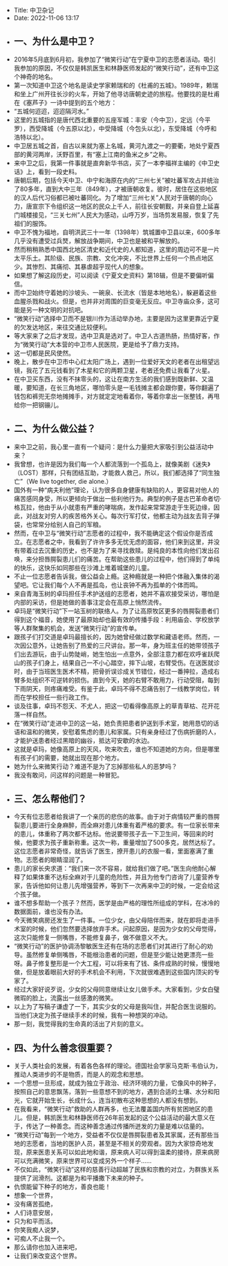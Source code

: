 - Title: 中卫杂记
- Date: 2022-11-06 13:17
- ## 一、为什么是中卫？
- 2016年5月底到6月初，我参加了“微笑行动”在宁夏中卫的志愿者活动。吸引我参加的原因，不仅仅是韩凯医生和林静医师发起的“微笑行动”，还有中卫这个神奇的地名。
- 第一次知道中卫这个地名是读史学家赖瑞和的《杜甫的五城》。1989年，赖瑞和坐上广州开往长沙的火车，开始了他寻访唐朝史迹的旅程。他要找的是杜甫在《塞芦子》一诗中提到的五个地方：
- “五城何迢迢，迢迢隔河水。”
- 这里的五城指的是唐代西北重要的五座军城：丰安（今中卫），定远（今平罗），西受降城（今五原以北），中受降城（今包头以北），东受降城（今呼和浩特以北）。
- 中卫居五城之首，自古以来就为塞上名城，黄河九渡之一的要衢，地处宁夏西部的黄河两岸，沃野百里，有“塞上江南的鱼米之乡”之称。
- 来中卫之后，我第一件事就是直奔新华书店，买了一本李福祥主编的《中卫史话》上，看到一段史料。
- 唐朝后期，包括今天中卫、中宁和海原在内的“三州七关”被吐蕃军攻占并统治了80多年，直到大中三年（849年），才被唐朝收复。彼时，居住在这些地区的汉人后代习俗都已被吐蕃同化。为了增加“三州七关”人民对于唐朝的向心力，唐宣宗下令组织这一地区的民众上千人，前往长安朝觐，并亲自登上延喜门城楼接见，“三关七州”人民大为感动，山呼万岁，当场剪发易服，恢复了先祖们的服饰。
- 中卫不愧为福地，自明洪武三十一年（1398年）筑城置中卫县以来，600多年几乎没有遭受过兵燹，解放战争期间，中卫也是被和平解放的。
- 然而稍稍熟悉中国西北地区清史和近代史的人都知道，这里的周边可不是一片太平乐土。其阶级、民族、宗教、文化冲突，不比世界上任何一个热点地区少。其惨烈、其痛彻、其暴虐超乎现代人的想象。
- 如果想了解这段历史，可以阅读《宁夏文史资料》第18辑，但是不要偏听偏信。
- 而中卫始终守着她的沙坡头、一碗泉、长流水（皆是本地地名），躲避着这些血腥杀戮和战火。但是，也并非对周围的巨变毫无反应。中卫寺庙众多，这可能是另一种文明的对抗吧。
- “微笑行动”选择中卫而不是银川作为活动举办地，主要是因为这里更靠近宁夏的欠发达地区，来往交通比较便利。
- 等大家来了之后才发现，选中卫真是选对了。中卫人古道热肠，热情好客，作为“微笑行动”大本营的中卫市人民医院，更是给予了鼎力支持。
- 这一切都是民风使然。
- 晚上，散步在中卫市中心红太阳广场上，遇到一位爱好天文的老者在出租望远镜，我花了五元钱看到了木星和它的两颗卫星，老者还免费让我看了火星。
- 在中卫买东西，没有不抹零头的，这让在南方生活的我们感到既新鲜、又温暖，要知道，在长三角地区，哪怕零头是一毛钱摊主都会跟你要，等你翻遍了钱包和裤兜无奈地摊摊手，对方就定定地看着你，等着你拿出一张整钱，再甩给你一把钢镚儿。
- ## 二、为什么做公益？
- 来中卫之前，我心里一直有一个疑问：是什么力量把大家吸引到公益活动中来？
- 我曾想，也许是因为我们每一个人都流落到一个孤岛上，就像美剧《迷失》（LOST）那样，只有团结互助，才能救人救己，所以，我们都选择了“同生独亡”（We live together, die alone.）
- 国外有一种“病夫利他”理论，认为很多自身健康有缺陷的人，更容易对他人的痛苦感同身受，所以更倾向于做出一些利他行为。典型的例子是古巴革命者切·格瓦拉，他由于从小就患有严重的哮喘病，发作起来常常游走于生死边缘，因此，对战友对穷人的疾苦格外关心。每次行军打仗，他都主动为战友去背子弹袋，也常常分给别人自己的军粮。
- 然而，在中卫与“微笑行动”志愿者的过程中，我不能确定这个假设你是否成立。在志愿者之中，我看到了许许多多无忧无虑的面容，他们来到这里，并没有带着过去沉重的历史，也不是为了来寻找救赎。是纯良的本性向他们发出召唤，来分担唇腭裂患儿们的痛苦。在帮助这些患儿的过程中，他们得到了单纯的快乐，这快乐如同那些在沙滩上堆着城堡的儿童。
- 不止一位志愿者告诉我，做公益会上瘾。这种瘾就是一种把个体融入集体的渴望吧。它让我们每个人不再是孤岛，也让丧钟不再为孤单的个体而鸣。
- 来自青海玉树的卓玛担任手术护送组的志愿者，她并不喜欢接受采访，哪怕是内部的采访，但是她做的善事注定会在高原上悄然流传。
- 卓玛是“微笑行动”下一站玉树的联络人。为了让高原牧区更多的唇腭裂患者们得到这个福音，她使用了最原始却也最有效的传播手段：利用庙会、学校放学等人群聚集的机会，发送“微笑行动”的宣传单。
- 跟孩子们打交道是卓玛最擅长的，因为她曾经做过数学和藏语老师。然而，一次因公意外，让她告别了热爱的三尺讲台。那一年，身为班主任的她带领孩子们出去游玩，由于山势陡峭，她生怕出一点意外，全部注意力都在欢呼雀跃爬山的孩子们身上，结果自己一不小心踏空，摔下山坡，右臂受伤。在送医就诊时，由于当班医生医术不精，把骨折误诊成关节错位，经过一番抻拉，造成右臂多处组织不可逆转的损伤。直到今天，她的右臂不敢用力，行动受阻，每到下雨阴天，则疼痛难受。有鉴于此，卓玛不得不忍痛告别了一线教学岗位，转而在学校担任一些行政工作。
- 谈及往事，卓玛不怨天、不尤人，把这一切看得像高原上的草青草枯、花开花落一样自然。
- 在“微笑行动”走进中卫的这一站，她负责把患者护送到手术室，她用恳切的话语和温和的微笑，安慰着焦虑的患儿和家属。只有亲身经过了伤病折磨的人，才能护送患者经过黑暗的幽谷，抵达可安歇的水边。
- 这就是卓玛，她像高原上的天风，吹来吹去，谁也不知道她的方向，但是哪里有孩子们的需要，她就出现在那个地方。
- 她为什么来微笑行动？难道不是为了忘掉那些私人的恶梦吗？
- 我没有敢问，问这样的问题是一种冒犯。
- ## 三、怎么帮他们？
- 今天有位志愿者给我讲了一个亲历的悲伤的故事。由于对于病情较严重的唇腭裂患儿要进行全身麻醉，而全麻对患儿体重有着严格的要求。有一位家长带来的患儿，体重称了两次都不达标。他说要带孩子去一下卫生间，等回来的时候，他要求为孩子重新称重。这次一称，重量增加了500多克，居然达标了。这位志愿者非常奇怪，就告诉了医生，撩开患儿的衣服一看，里面塞满了重物。志愿者的眼睛湿润了。
- 患儿的家长央求道：“我们来一次不容易，就给我们做了吧。”医生向他耐心解释了如果体重不达标全麻对于儿童的危险性，并且为他专门咨询了儿童营养专家，告诉他如何让患儿先增强营养，等到下一次再来中卫的时候，一定会给这个孩子做。
- 谁不想多帮助一个孩子？然而，医学是由严格的理性所组成的学科，在冰冷的数据面前，谁也没有办法。
- 今天微笑病房还发生了一件事。一位少女，由父母陪伴而来，就在即将走进手术室的时候，他们忽然要选择放弃手术。问起原因，是因为少女的父母觉得，这次只能修复一侧嘴唇，不能修复鼻子，做不做意义不大。
- “微笑行动”的医护协调汤黎敏医生还有在场的志愿者们对其进行了耐心的劝导。虽然修复单侧嘴唇，不能根治患者的问题，但是至少能让她更漂亮一些呀。鼻子修复整形是一个大工程，可以将来有了钱、条件成熟的时候，慢慢地做，但是放着眼前大好的手术机会不利用，下次就很难遇到这些国内顶尖的专家了。
- 经过大家好说歹说，少女的父母同意继续让女儿做手术。大家看到，少女白璧微瑕的脸上，流露出一丝感激的微笑。
- 以上为了写稿子谦虚了一下，其实少女的父母是我叫住，并配合医生说服的。当他们决定为孩子继续手术的时候，我有一种想哭的冲动。
- 那一刻，我觉得我的生命真的活出了片刻的意义。
- ## 四、为什么善念很重要？
- 关于人类社会的发展，有着各色各样的理论。德国社会学家马克斯·韦伯认为，推动人类进步的不是物质，而是人的观念和思想。
- 一个思想一旦形成，就成为独立于政治、经济环境的力量，它像风中的种子，按照自己的意思飘荡，落到一些意想不到的地方，遇到合适的土壤、水分和阳光，它就开始生长，长成什么，连当初散布这种思想的人都没有想到。
- 在我看来，“微笑行动”救助的人群再多，也无法覆盖国内所有贫困地区的患儿。但是，韩凯医生和林静医师在26年前发起的这个公益活动的最大意义在于，传达了一种善念。而这种善念通过传播所迸发的力量是难以估量的。
- “微笑行动”每到一个地方，受益者不仅仅是唇腭裂患者及其家属，还有那些当地的志愿者，当地的医护人员，甚至是不相关的旁观者。因为大家惊奇地发现，原来医患关系可以如此地和谐，原来病人可以得到温柔的接待，原来病房可以充满微笑，原来世界可以变成另外一个样子……
- 不仅如此，“微笑行动”这样的慈善行动超越了民族和宗教的对立，为群族关系提供了润滑剂。这都是为和平播撒下未来的种子。
- 仇恨能留下种子的地方，善良也能！
- 想象一个世界，
- 没有痛苦孤绝，
- 人们诗意安居，
- 只为和平而活。
- 你笑我痴人说梦，
- 可痴人不止我一个。
- 那么请你也加入进来吧，
- 让我们来改变这个世界。
